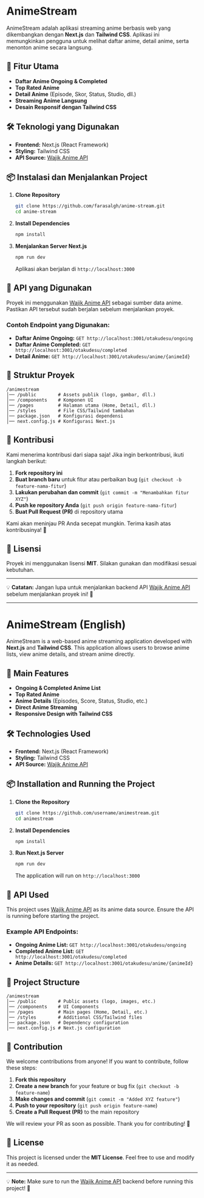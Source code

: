 # AnimeStream

AnimeStream adalah aplikasi streaming anime berbasis web yang dikembangkan dengan **Next.js** dan **Tailwind CSS**. Aplikasi ini memungkinkan pengguna untuk melihat daftar anime, detail anime, serta menonton anime secara langsung.

## 🚀 Fitur Utama
- **Daftar Anime Ongoing & Completed**
- **Top Rated Anime**
- **Detail Anime** (Episode, Skor, Status, Studio, dll.)
- **Streaming Anime Langsung**
- **Desain Responsif dengan Tailwind CSS**

## 🛠️ Teknologi yang Digunakan
- **Frontend:** Next.js (React Framework)
- **Styling:** Tailwind CSS
- **API Source:** [Wajik Anime API](https://github.com/wajik45/wajik-anime-api)

## 📦 Instalasi dan Menjalankan Project

1. **Clone Repository**
   ```sh
   git clone https://github.com/farasalgh/anime-stream.git
   cd anime-stream
   ```

2. **Install Dependencies**
   ```sh
   npm install
   ```

3. **Menjalankan Server Next.js**
   ```sh
   npm run dev
   ```
   Aplikasi akan berjalan di `http://localhost:3000`

## 🔗 API yang Digunakan
Proyek ini menggunakan [Wajik Anime API](https://github.com/wajik45/wajik-anime-api) sebagai sumber data anime. Pastikan API tersebut sudah berjalan sebelum menjalankan proyek.

### Contoh Endpoint yang Digunakan:
- **Daftar Anime Ongoing:** `GET http://localhost:3001/otakudesu/ongoing`
- **Daftar Anime Completed:** `GET http://localhost:3001/otakudesu/completed`
- **Detail Anime:** `GET http://localhost:3001/otakudesu/anime/{animeId}`

## 🎨 Struktur Proyek
```
/animestream
│── /public        # Assets publik (logo, gambar, dll.)
│── /components    # Komponen UI
│── /pages         # Halaman utama (Home, Detail, dll.)
│── /styles        # File CSS/Tailwind tambahan
│── package.json   # Konfigurasi dependensi
│── next.config.js # Konfigurasi Next.js
```

## 🤝 Kontribusi
Kami menerima kontribusi dari siapa saja! Jika ingin berkontribusi, ikuti langkah berikut:

1. **Fork repository ini**
2. **Buat branch baru** untuk fitur atau perbaikan bug (`git checkout -b feature-nama-fitur`)
3. **Lakukan perubahan dan commit** (`git commit -m "Menambahkan fitur XYZ"`)
4. **Push ke repository Anda** (`git push origin feature-nama-fitur`)
5. **Buat Pull Request (PR)** di repository utama

Kami akan meninjau PR Anda secepat mungkin. Terima kasih atas kontribusinya! 🚀

## 📄 Lisensi
Proyek ini menggunakan lisensi **MIT**. Silakan gunakan dan modifikasi sesuai kebutuhan.

---

💡 **Catatan:** Jangan lupa untuk menjalankan backend API [Wajik Anime API](https://github.com/wajik45/wajik-anime-api) sebelum menjalankan proyek ini! 🚀

---

# AnimeStream (English)

AnimeStream is a web-based anime streaming application developed with **Next.js** and **Tailwind CSS**. This application allows users to browse anime lists, view anime details, and stream anime directly.

## 🚀 Main Features
- **Ongoing & Completed Anime List**
- **Top Rated Anime**
- **Anime Details** (Episodes, Score, Status, Studio, etc.)
- **Direct Anime Streaming**
- **Responsive Design with Tailwind CSS**

## 🛠️ Technologies Used
- **Frontend:** Next.js (React Framework)
- **Styling:** Tailwind CSS
- **API Source:** [Wajik Anime API](https://github.com/wajik45/wajik-anime-api)

## 📦 Installation and Running the Project

1. **Clone the Repository**
   ```sh
   git clone https://github.com/username/animestream.git
   cd animestream
   ```

2. **Install Dependencies**
   ```sh
   npm install
   ```

3. **Run Next.js Server**
   ```sh
   npm run dev
   ```
   The application will run on `http://localhost:3000`

## 🔗 API Used
This project uses [Wajik Anime API](https://github.com/wajik45/wajik-anime-api) as its anime data source. Ensure the API is running before starting the project.

### Example API Endpoints:
- **Ongoing Anime List:** `GET http://localhost:3001/otakudesu/ongoing`
- **Completed Anime List:** `GET http://localhost:3001/otakudesu/completed`
- **Anime Details:** `GET http://localhost:3001/otakudesu/anime/{animeId}`

## 🎨 Project Structure
```
/animestream
│── /public        # Public assets (logo, images, etc.)
│── /components    # UI Components
│── /pages         # Main pages (Home, Detail, etc.)
│── /styles        # Additional CSS/Tailwind files
│── package.json   # Dependency configuration
│── next.config.js # Next.js configuration
```

## 🤝 Contribution
We welcome contributions from anyone! If you want to contribute, follow these steps:

1. **Fork this repository**
2. **Create a new branch** for your feature or bug fix (`git checkout -b feature-name`)
3. **Make changes and commit** (`git commit -m "Added XYZ feature"`)
4. **Push to your repository** (`git push origin feature-name`)
5. **Create a Pull Request (PR)** to the main repository

We will review your PR as soon as possible. Thank you for contributing! 🚀

## 📄 License
This project is licensed under the **MIT License**. Feel free to use and modify it as needed.

---

💡 **Note:** Make sure to run the [Wajik Anime API](https://github.com/wajik45/wajik-anime-api) backend before running this project! 🚀

